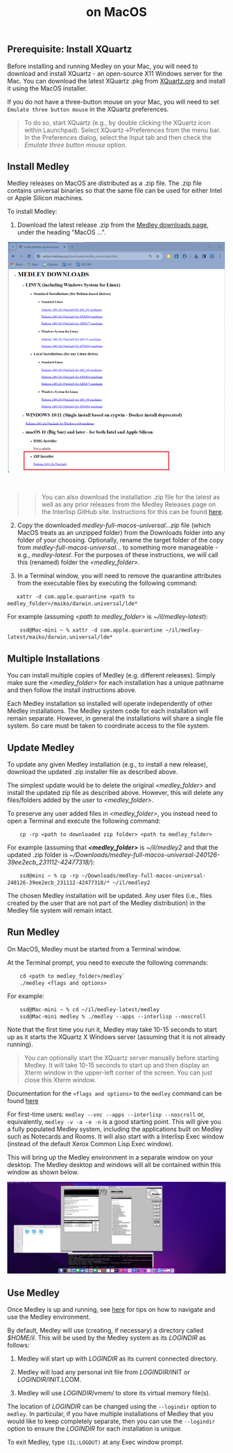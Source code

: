 ﻿---
title: on MacOS
weight: 30
type: docs
aliases:
  - /running/running-on-mac
  - /software/install-and-run/running-on-mac/
---

<style>.td-content blockquote { border-left: none; color: inherit; padding-left: 2rem;}</style>

## **Prerequisite: Install XQuartz**

Before installing and running Medley on your Mac, you will need to download and install XQuartz - an open-source X11 Windows server for the Mac.  You can download the latest XQuartz .pkg from  [XQuartz.org](https://xquartz.org) and install it using the MacOS installer.

If you do not have a three-button mouse on your Mac, you will need to set `Emulate three button mouse` in the XQuartz preferences.        

>To do so, start XQuartz (e.g., by double clicking the XQuartz icon within Launchpad). Select XQuartz->Preferences from the menu bar. In the Preferences dialog, select the Input tab and then check the *Emulate three button mouse* option.

## **Install Medley**

Medley releases on MacOS are distributed as a .zip file.  The .zip file contains universal binaries so that the same file can be used for either Intel or Apple Silicon machines.

To install Medley:

1. Download the latest release .zip from the [Medley downloads page](https://online.interlisp.org/downloads/medley_downloads.html), under the heading "MacOS ...".

 <div align="center"><img alt="Medley Downloads Page" width=500 src="./images/downloads-page-macos.png"><p>&nbsp;</p></div>

>> You can also download the installation .zip file for the latest as well as any prior releases from the Medley Releases page on the Interlisp GitHub site. Instructions for this can be found [here](macos-from-github). 

2.  Copy the downloaded *medley-full-macos-universal...zip* file (which MacOS treats as an unzipped folder) from the Downloads folder into any folder of your choosing.  Optionally,  rename the target folder of the copy from *medley-full-macos-universal...* to something more manageable - e.g., *medley-latest*.  For the purposes of these instructions, we will call this (renamed) folder the *\<medley_folder>*.

3. In a Terminal window, you will need to remove the quarantine attributes from the executable files by executing the following command:

```
   xattr -d com.apple.quarantine <path to medley_folder>/maiko/darwin.universal/lde*
```
For example (assuming *\<path to medley_folder>* is *~/il/medley-latest*): 

```
    ssd@Mac-mini ~ % xattr -d com.apple.quarantine ~/il/medley-latest/maiko/darwin.universal/lde*
```
## **Multiple Installations**
You can install multiple copies of Medley (e.g. different releases).  Simply make sure the *<medley_folder>* for each installation has a unique pathname and then follow the install instructions above.

Each Medley installation so installed will operate independently of other Medley installations.  The Medley system code for each installation will remain separate. However, in general the installations will share a single file system. So care must be taken to coordinate access to the file system.

## **Update Medley**
To update any given Medley installation (e.g., to install a new release), download the updated .zip installer file as described above.  

The simplest update would be to delete the original *\<medley_folder>* and install the updated zip file as described above.  However, this will delete any files/folders added by the user to *\<medley_folder>*.

To preserve any user added files in *\<medley_folder>*, you instead need to open a Terminal and execute the following command: 
```
    cp -rp <path to downloaded zip folder> <path to medley_folder>
```

For example (assuming that ***\<medley_folder>*** is *~/il/medley2* and that the updated .zip folder is *~/Downloads/medley-full-macos-universal-240126-39ee2ecb_231112-42477318/*):
```
    ssd@mini ~ % cp -rp ~/Downloads/medley-full-macos-universal-240126-39ee2ecb_231112-42477318/* ~/il/medley2
```
The chosen Medley installation will be updated.  Any user files (i.e., files created by the user that are not part of the Medley distribution) in the Medley file system will remain intact.
	
## **Run Medley**

On MacOS, Medley must be started from a Terminal window.

At the Terminal prompt, you need to execute the  following commands: 
```
    cd <path to medley_folder>/medley`
    ./medley <flags and options>
  ```

For example: 
```
    ssd@Mac-mini ~ % cd ~/il/medley-latest/medley
    ssd@Mac-mini medley % ./medley --apps --interlisp --noscroll
```
Note that the first time you run it, Medley may take 10-15 seconds to start up as it starts the XQuartz X Windows server (assuming that it is not already running).
>You can optionally start the XQuartz server manually before starting Medley.  It will take 10-15 seconds to start up and then display an Xterm window in the upper-left corner of the screen.  You can just close this Xterm window.

Documentation for the `<flags and options>` to the `medley` command can be found [here](https://online.interlisp.org/downloads/man_medley.html)

For first-time users: `medley --vnc --apps --interlisp --noscroll` or, equivalently, `medley -v -a -e -n` is a good starting point.  This will give you a fully populated Medley system, including the applications built on Medley such as Notecards and Rooms. It will also start with a Interlisp Exec window (instead of the default Xerox Common Lisp Exec window).

This will bring up the Medley environment in a separate window on your desktop.  The Medley desktop and windows will all be contained within this window as shown below.

![Medley window open on MacOS desktop](./images/Medley-on-MacOS.png)

## **Use Medley**
Once Medley is up and running, see [here](/software/using-medley/) for tips on how to navigate and use the Medley environment.

By default, Medley will use (creating, if necessary) a directory called *$HOME/il*.  This will be used by the Medley
system as its *LOGINDIR* as follows:
 
  1.  Medley will start up with *LOGINDIR* as its current connected directory.

   2. Medley will load any personal init file from *LOGINDIR*/INIT or *LOGINDIR*/INIT.LCOM. 

   3. Medley will use *LOGINDIR*/vmem/ to store its virtual memory file(s).  
 
 The location of *LOGINDIR* can be changed using the `--logindir` option to `medley`.  In particular, if you have multiple installations of Medley that you would like to keep completely separate, then you can use the `--logindir` option to ensure the *LOGINDIR* for each installation is unique.

To exit Medley, type ```(IL:LOGOUT)``` at any Exec window prompt.






